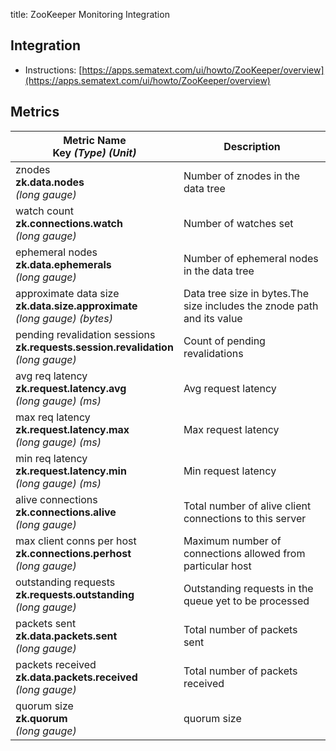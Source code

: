 title: ZooKeeper Monitoring Integration

## Integration

- Instructions: [https://apps.sematext.com/ui/howto/ZooKeeper/overview](https://apps.sematext.com/ui/howto/ZooKeeper/overview)

## Metrics

Metric Name<br> Key *(Type)* *(Unit)*                                                     |  Description
------------------------------------------------------------------------------------------|------------------------------------------------------------------------
znodes<br>**zk.data.nodes** <br>*(long gauge)*                                            |  Number of znodes in the data tree
watch count<br>**zk.connections.watch** <br>*(long gauge)*                                |  Number of watches set
ephemeral nodes<br>**zk.data.ephemerals** <br>*(long gauge)*                              |  Number of ephemeral nodes in the data tree
approximate data size<br>**zk.data.size.approximate** <br>*(long gauge)* *(bytes)*        |  Data tree size in bytes.The size includes the znode path and its value
pending revalidation sessions<br>**zk.requests.session.revalidation** <br>*(long gauge)*  |  Count of pending revalidations
avg req latency<br>**zk.request.latency.avg** <br>*(long gauge)* *(ms)*                   |  Avg request latency
max req latency<br>**zk.request.latency.max** <br>*(long gauge)* *(ms)*                   |  Max request latency
min req latency<br>**zk.request.latency.min** <br>*(long gauge)* *(ms)*                   |  Min request latency
alive connections<br>**zk.connections.alive** <br>*(long gauge)*                          |  Total number of alive client connections to this server
max client conns per host<br>**zk.connections.perhost** <br>*(long gauge)*                |  Maximum number of connections allowed from particular host
outstanding requests<br>**zk.requests.outstanding** <br>*(long gauge)*                    |  Outstanding requests in the queue yet to be processed
packets sent<br>**zk.data.packets.sent** <br>*(long gauge)*                               |  Total number of packets sent
packets received<br>**zk.data.packets.received** <br>*(long gauge)*                       |  Total number of packets received
quorum size<br>**zk.quorum** <br>*(long gauge)*                                           |  quorum size